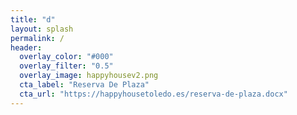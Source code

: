 ```yaml
---
title: "d"
layout: splash
permalink: /
header:
  overlay_color: "#000"
  overlay_filter: "0.5"
  overlay_image: happyhousev2.png
  cta_label: "Reserva De Plaza"
  cta_url: "https://happyhousetoledo.es/reserva-de-plaza.docx"
---
```

